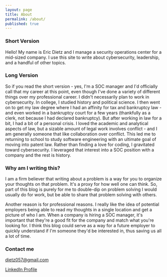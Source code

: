 ```yaml
---
layout: page
title: About
permalink: /about/
published: true
---
```

### Short Version
Hello! My name is Eric Dietz and I manage a security operations center for a mid-sized company.  I use this site to write about cybersecurity, leadership, and a handful of other topics.

### Long Version
So if you read the short version - yes, I'm a SOC manager and I'd officially call that my career at this point, even though I've done a variety of different things over my professional career.  I didn't necessarily plan to work in cybersecurity.  In college, I studied history and political science. I then went on to get my law degree where I had an affinity for tax and bankruptcy law - and even worked in a bankruptcy court for a few years (thankfully as a clerk, not because I had declared bankruptcy).  But after working in law for a bit, I had a bit of a personal crisis.  I loved the academic and analytical aspects of law, but a sizable amount of legal work involves conflict - and I am generally someone that like collaboration over conflict.  This led me to returning to school to study software engineering with an ultimate goal of moving into patent law.  Rather than finding a love for coding, I gravitated toward cybersecurity.  I leveraged that interest into a SOC position with a company and the rest is history.

### Why am I writing this?
I am a firm believer that writing about a problem is a way for you to organize your thoughts on that problem.  It's a proxy for how well one can think.  So, part of this blog is purely for me to double-dip on problem solving I would usually do for work, but be able to share that problem solving with others.

Another reason is for professional reasons.  I really like the idea of potential employers being able to read my thoughts in a single location and get a picture of who I am.  When a company is hiring a SOC manager, it's important that they're a good fit for the company and match what you're looking for.  I think this blog could serve as a way for a future employer to quickly understand if I'm someone they'd be interested in, thus saving us all a lot of time.

### Contact me

[dietz057@gmail.com](mailto:dietz057@gmail.com)

[LinkedIn Profile](https://www.linkedin.com/in/dietzeric/)

